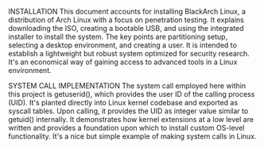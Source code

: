 INSTALLATION
This document accounts for installing BlackArch Linux, a distribution of Arch Linux with a focus on penetration testing. It explains downloading the ISO, creating a bootable USB, and using
the integrated installer to install the system. The key points are partitioning setup, selecting a desktop environment, and creating a user. It is intended to establish a
lightweight but robust system optimized for security research. It's
an economical way of gaining access to advanced tools in a Linux environment.

SYSTEM CALL IMPLEMENTATION
The system call employed here within this project is getuserid(), which provides the
user ID of the calling process (UID). It's planted directly into Linux
kernel codebase and exported as syscall tables. Upon calling, it provides the UID
as integer value similar to getuid() internally. It demonstrates how kernel extensions
at a low level are written and provides a foundation upon which to install custom
OS-level functionality. It's a nice but simple example of making system calls in
Linux.

